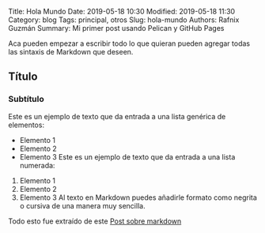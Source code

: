 Title: Hola Mundo 
Date: 2019-05-18 10:30 
Modified: 2019-05-18 11:30 
Category: blog Tags: principal, otros 
Slug: hola-mundo Authors: Rafnix Guzmán 
Summary: Mi primer post usando Pelican y GitHub Pages

Aca pueden empezar a escribir todo lo que quieran pueden agregar todas las sintaxis de Markdown que deseen.

## Título 
### Subtítulo 
Este es un ejemplo de texto que da entrada a una lista genérica de elementos:
- Elemento 1 
- Elemento 2 
- Elemento 3
Este es un ejemplo de texto que da entrada a una lista numerada:
1. Elemento 1 
2. Elemento 2 
3. Elemento 3
Al texto en Markdown puedes añadirle formato como negrita o cursiva de una manera muy sencilla.

Todo esto fue extraído de este [Post sobre markdown](https://markdown.es/sintaxis-markdown/)
